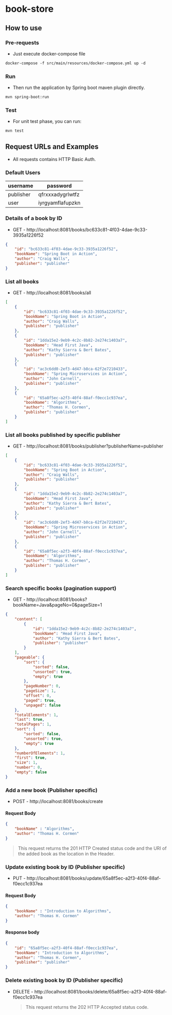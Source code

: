 # book-store

## How to use
### Pre-requests
* Just execute docker-compose file 
```dockerfile
docker-compose -f src/main/resources/docker-compose.yml up -d
```

### Run
* Then run the application by Spring boot maven plugin directly.
```bash
mvn spring-boot:run
```

### Test

* For unit test phase, you can run:

```bash
mvn test
```

## Request URLs and Examples
* All requests contains HTTP Basic Auth.
### Default Users

|username|password|
|------|------|
|publisher|qfrxxxadygrlwtfz|
|user|iyrgyamflafupzkn|
### Details of a book by ID
* GET - http://localhost:8081/books/bc633c81-4f03-4dae-9c33-3935a1226f52

```json
{
    "id": "bc633c81-4f03-4dae-9c33-3935a1226f52",
    "bookName": "Spring Boot in Action",
    "author": "Craig Walls",
    "publisher": "publisher"
}
```

### List all books
* GET - http://localhost:8081/books/all

```json
[
    {
        "id": "bc633c81-4f03-4dae-9c33-3935a1226f52",
        "bookName": "Spring Boot in Action",
        "author": "Craig Walls",
        "publisher": "publisher"
    },
    {
        "id": "1dda15e2-9eb9-4c2c-8b82-2e274c1403a7",
        "bookName": "Head First Java",
        "author": "Kathy Sierra & Bert Bates",
        "publisher": "publisher"
    },
    {
        "id": "ac3c6dd0-2ef3-4d47-b8ca-62f2e7210433",
        "bookName": "Spring Microservices in Action",
        "author": "John Carnell",
        "publisher": "publisher"
    },
    {
        "id": "65a8f5ec-a2f3-40f4-88af-f0ecc1c937ea",
        "bookName": "Algorithms",
        "author": "Thomas H. Cormen",
        "publisher": "publisher"
    }
]
```

### List all books published by specific publisher
* GET - http://localhost:8081/books/publisher?publisherName=publisher

```json
[
    {
        "id": "bc633c81-4f03-4dae-9c33-3935a1226f52",
        "bookName": "Spring Boot in Action",
        "author": "Craig Walls",
        "publisher": "publisher"
    },
    {
        "id": "1dda15e2-9eb9-4c2c-8b82-2e274c1403a7",
        "bookName": "Head First Java",
        "author": "Kathy Sierra & Bert Bates",
        "publisher": "publisher"
    },
    {
        "id": "ac3c6dd0-2ef3-4d47-b8ca-62f2e7210433",
        "bookName": "Spring Microservices in Action",
        "author": "John Carnell",
        "publisher": "publisher"
    },
    {
        "id": "65a8f5ec-a2f3-40f4-88af-f0ecc1c937ea",
        "bookName": "Algorithms",
        "author": "Thomas H. Cormen",
        "publisher": "publisher"
    }
]
```
### Search specific books (pagination support)
* GET - http://localhost:8081/books?bookName=Java&pageNo=0&pageSize=1

```json
{
    "content": [
        {
            "id": "1dda15e2-9eb9-4c2c-8b82-2e274c1403a7",
            "bookName": "Head First Java",
            "author": "Kathy Sierra & Bert Bates",
            "publisher": "publisher"
        }
    ],
    "pageable": {
        "sort": {
            "sorted": false,
            "unsorted": true,
            "empty": true
        },
        "pageNumber": 0,
        "pageSize": 1,
        "offset": 0,
        "paged": true,
        "unpaged": false
    },
    "totalElements": 1,
    "last": true,
    "totalPages": 1,
    "sort": {
        "sorted": false,
        "unsorted": true,
        "empty": true
    },
    "numberOfElements": 1,
    "first": true,
    "size": 1,
    "number": 0,
    "empty": false
}
```
### Add a new book (Publisher specific)
* POST - http://localhost:8081/books/create

#### Request Body
```json
{
    "bookName" : "Algorithms",
    "author": "Thomas H. Cormen"
}
```
> This request returns the 201 HTTP Created status code and the URI of the added book as the location in the Header.

### Update existing book by ID (Publisher specific)
* PUT - http://localhost:8081/books/update/65a8f5ec-a2f3-40f4-88af-f0ecc1c937ea
#### Request Body
```json
{
    "bookName" : "Introduction to Algorithms",
    "author": "Thomas H. Cormen"
}
```
#### Response body
```json
{
    "id": "65a8f5ec-a2f3-40f4-88af-f0ecc1c937ea",
    "bookName": "Introduction to Algorithms",
    "author": "Thomas H. Cormen",
    "publisher": "publisher"
}
```

### Delete existing book by ID (Publisher specific)
* DELETE - http://localhost:8081/books/delete/65a8f5ec-a2f3-40f4-88af-f0ecc1c937ea
  > This request returns the 202 HTTP Accepted status code.
